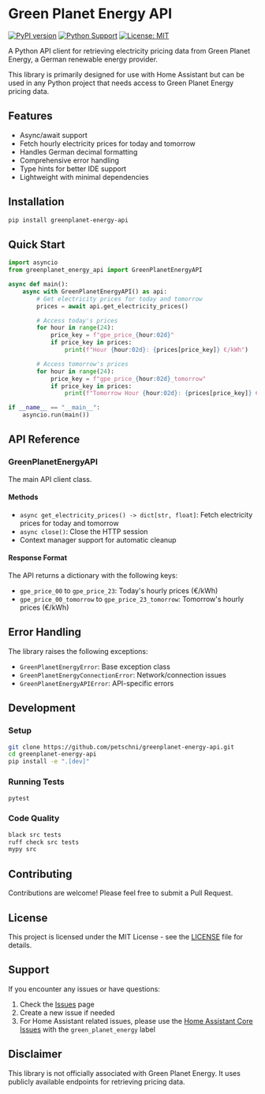 # Green Planet Energy API

[![PyPI version](https://badge.fury.io/py/greenplanet-energy-api.svg)](https://badge.fury.io/py/greenplanet-energy-api)
[![Python Support](https://img.shields.io/pypi/pyversions/greenplanet-energy-api.svg)](https://pypi.org/project/greenplanet-energy-api/)
[![License: MIT](https://img.shields.io/badge/License-MIT-yellow.svg)](https://opensource.org/licenses/MIT)

A Python API client for retrieving electricity pricing data from Green Planet Energy, a German renewable energy provider.

This library is primarily designed for use with Home Assistant but can be used in any Python project that needs access to Green Planet Energy pricing data.

## Features

- Async/await support
- Fetch hourly electricity prices for today and tomorrow
- Handles German decimal formatting
- Comprehensive error handling
- Type hints for better IDE support
- Lightweight with minimal dependencies

## Installation

```bash
pip install greenplanet-energy-api
```

## Quick Start

```python
import asyncio
from greenplanet_energy_api import GreenPlanetEnergyAPI

async def main():
    async with GreenPlanetEnergyAPI() as api:
        # Get electricity prices for today and tomorrow
        prices = await api.get_electricity_prices()

        # Access today's prices
        for hour in range(24):
            price_key = f"gpe_price_{hour:02d}"
            if price_key in prices:
                print(f"Hour {hour:02d}: {prices[price_key]} €/kWh")

        # Access tomorrow's prices
        for hour in range(24):
            price_key = f"gpe_price_{hour:02d}_tomorrow"
            if price_key in prices:
                print(f"Tomorrow Hour {hour:02d}: {prices[price_key]} €/kWh")

if __name__ == "__main__":
    asyncio.run(main())
```

## API Reference

### GreenPlanetEnergyAPI

The main API client class.

#### Methods

- `async get_electricity_prices() -> dict[str, float]`: Fetch electricity prices for today and tomorrow
- `async close()`: Close the HTTP session
- Context manager support for automatic cleanup

#### Response Format

The API returns a dictionary with the following keys:

- `gpe_price_00` to `gpe_price_23`: Today's hourly prices (€/kWh)
- `gpe_price_00_tomorrow` to `gpe_price_23_tomorrow`: Tomorrow's hourly prices (€/kWh)

## Error Handling

The library raises the following exceptions:

- `GreenPlanetEnergyError`: Base exception class
- `GreenPlanetEnergyConnectionError`: Network/connection issues
- `GreenPlanetEnergyAPIError`: API-specific errors

## Development

### Setup

```bash
git clone https://github.com/petschni/greenplanet-energy-api.git
cd greenplanet-energy-api
pip install -e ".[dev]"
```

### Running Tests

```bash
pytest
```

### Code Quality

```bash
black src tests
ruff check src tests
mypy src
```

## Contributing

Contributions are welcome! Please feel free to submit a Pull Request.

## License

This project is licensed under the MIT License - see the [LICENSE](LICENSE) file for details.

## Support

If you encounter any issues or have questions:

1. Check the [Issues](https://github.com/petschni/greenplanet-energy-api/issues) page
2. Create a new issue if needed
3. For Home Assistant related issues, please use the [Home Assistant Core Issues](https://github.com/home-assistant/core/issues) with the `green_planet_energy` label

## Disclaimer

This library is not officially associated with Green Planet Energy. It uses publicly available endpoints for retrieving pricing data.
